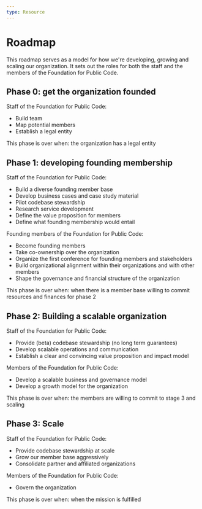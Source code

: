 ```yaml
---
type: Resource
---
```


# Roadmap

This roadmap serves as a model for how we're developing, growing and scaling our organization. It sets out the roles for both the staff and the members of the Foundation for Public Code.

## Phase 0: get the organization founded

Staff of the Foundation for Public Code:

* Build team
* Map potential members
* Establish a legal entity

This phase is over when: the organization has a legal entity

## Phase 1: developing founding membership

Staff of the Foundation for Public Code:

* Build a diverse founding member base
* Develop business cases and case study material
* Pilot codebase stewardship
* Research service development
* Define the value proposition for members
* Define what founding membership would entail

Founding members of the Foundation for Public Code:

* Become founding members
* Take co-ownership over the organization
* Organize the first conference for founding members and stakeholders
* Build organizational alignment within their organizations and with other members
* Shape the governance and financial structure of the organization

This phase is over when: when there is a member base willing to commit resources and finances for phase 2

## Phase 2: Building a scalable organization

Staff of the Foundation for Public Code:

* Provide (beta) codebase stewardship (no long term guarantees)
* Develop scalable operations and communication
* Establish a clear and convincing value proposition and impact model

Members of the Foundation for Public Code:

* Develop a scalable business and governance model
* Develop a growth model for the organization

This phase is over when: the members are willing to commit to stage 3 and scaling

## Phase 3: Scale

Staff of the Foundation for Public Code:

* Provide codebase stewardship at scale
* Grow our member base aggressively
* Consolidate partner and affiliated organizations

Members of the Foundation for Public Code:

* Govern the organization

This phase is over when: when the mission is fulfilled
